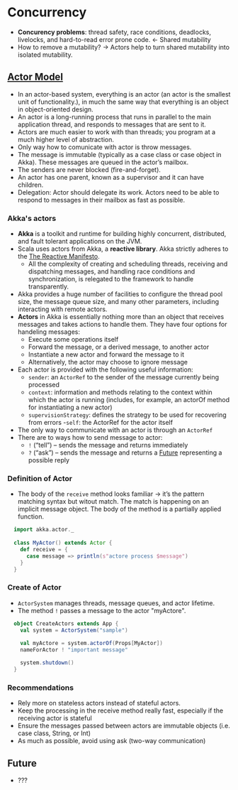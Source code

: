 Concurrency
=============

- **Concurency problems**: thread safety, race conditions, deadlocks, livelocks, and hard-to-read error prone code. <- Shared mutability
- How to remove a mutability? -> Actors help to turn shared mutability into isolated mutability.

## [Actor Model](https://en.wikipedia.org/wiki/Actor_model)
- In an actor-based system, everything is an actor (an actor is the smallest unit of functionality.), in much the same way that everything is an object in object-oriented design. 
- An actor is a long-running process that runs in parallel to the main application thread, and responds to messages that are sent to it.
- Actors are much easier to work with than threads; you program at a much higher level of abstraction.
- Only way how to comunicate with actor is throw messages.
- The message is immutable (typically as a case class or case object in Akka). These messages are queued in the actor’s mailbox.
- The senders are never blocked (fire-and-forget).
- An actor has one parent, known as a supervisor and it can have children.
- Delegation: Actor should delegate its work. Actors need to be able to respond to messages in their mailbox as fast as possible.

### Akka's actors
- **Akka** is a toolkit and runtime for building highly concurrent, distributed, and fault tolerant applications on the JVM.
- Scala uses actors from Akka, a **reactive library**. Akka strictly adheres to the [The Reactive Manifesto](https://www.reactivemanifesto.org/).
  - All the complexity of creating and scheduling threads, receiving and dispatching messages, and handling race conditions and synchronization, is relegated to the framework to handle transparently.
- Akka provides a huge number of facilities to configure the thread pool size, the message queue size, and many other parameters, including interacting with remote actors.
- **Actors** in Akka is essentially nothing more than an object that receives messages and takes actions to handle them. They have four options for handeling messages:
  - Execute some operations itself
  - Forward the message, or a derived message, to another actor
  - Instantiate a new actor and forward the message to it
  - Alternatively, the actor may choose to ignore message
- Each actor is provided with the following useful information:
  - `sender`: an `ActorRef` to the sender of the message currently being processed
  - `context`: information and methods relating to the context within which the actor is running (includes, for example, an actorOf method for instantiating a new actor)
  - `supervisionStrategy`: defines the strategy to be used for recovering from errors
  -`self`: the ActorRef for the actor itself
- The only way to communicate with an actor is through an `ActorRef`
- There are to ways how to send message to actor:
  - `!` (“tell”) – sends the message and returns immediately
  - `?` (“ask”) – sends the message and returns a [Future](https://github.com/OndrejKucera/knowledge_scala/blob/master/Concurrency.md#future) representing a possible reply

### Definition of Actor
  - The body of the `receive` method looks familiar -> it’s the pattern matching syntax but witout match. The match is happening on an implicit message object. The body of the method is a partially applied function.
```scala
  import akka.actor._
	
  class MyActor() extends Actor {	
    def receive = {	
      case message => println(s"actore process $message")
    }
  }
```
### Create of Actor
  - `ActorSystem` manages threads, message queues, and actor lifetime.
  - The method `!` passes a message to the actor "myActore".
```scala
  object CreateActors extends App {
    val system = ActorSystem("sample")
    
    val myActore = system.actorOf(Props[MyActor])  
    nameForActor ! "important message"

    system.shutdown() 	
  }
```
### Recommendations
  - Rely more on stateless actors instead of stateful actors.
  - Keep the processing in the receive method really fast, especially if the receiving actor is stateful
  - Ensure the messages passed between actors are immutable objects (i.e. case class, String, or Int)
  - As much as possible, avoid using ask (two-way communication)
  
## Future
- ???
